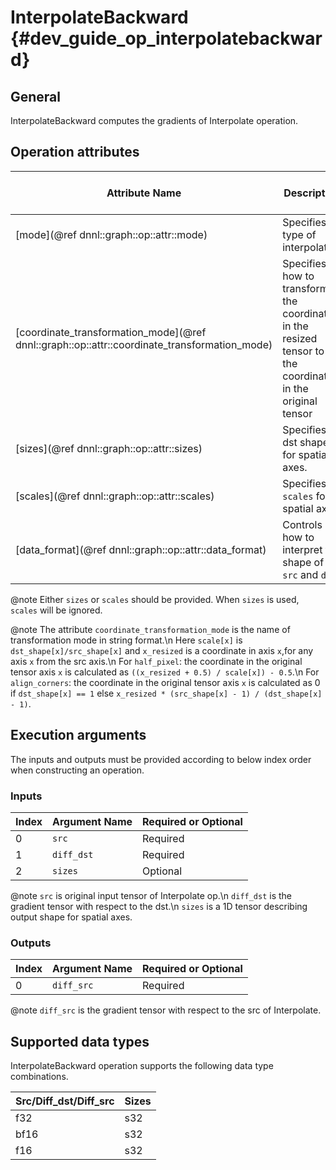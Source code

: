 InterpolateBackward {#dev_guide_op_interpolatebackward}
=======================================================

## General

InterpolateBackward computes the gradients of Interpolate operation.

## Operation attributes

Attribute Name | Description | Value Type |Supported Values | Required or Optional
-- | -- | --| --|--
[mode](@ref dnnl::graph::op::attr::mode) | Specifies type of interpolation |string. |`nearest`, `linear`, `bilinear`, `trilinear`  | Required
[coordinate_transformation_mode](@ref dnnl::graph::op::attr::coordinate_transformation_mode) | Specifies how to transform the coordinate in the resized tensor to the coordinate in the original tensor|string. | `half_pixel`(default),`align_corners`  | Optional
[sizes](@ref dnnl::graph::op::attr::sizes) | Specifies dst shape for spatial axes. |s64 |A s64 list containing positive values,`none` is default | Optional
[scales](@ref dnnl::graph::op::attr::scales) | Specifies `scales` for spatial axes. | f32| A f32 list,`none` is default | Optional
[data_format](@ref dnnl::graph::op::attr::data_format)| Controls how to interpret the shape of `src` and `dst`.|string | `NCX`, `NXC` (default) | Optional

@note Either `sizes` or `scales` should be provided. When `sizes` is
used, `scales` will be ignored.

@note 
The attribute `coordinate_transformation_mode` is the name of transformation
mode in string format.\n
Here `scale[x]` is `dst_shape[x]/src_shape[x]` and `x_resized` is a
coordinate in axis `x`,for any axis `x` from the src axis.\n
For `half_pixel`: the coordinate in the original tensor axis `x` is
calculated as `((x_resized + 0.5) / scale[x]) - 0.5`.\n
For `align_corners`: the coordinate in the original tensor axis `x` is
calculated as 0 if `dst_shape[x] == 1` else  `x_resized * (src_shape[x] - 1)
/ (dst_shape[x] - 1)`.

## Execution arguments

The inputs and outputs must be provided according to below index order when
constructing an operation.

### Inputs

Index | Argument Name | Required or Optional
-- | -- | --
0|`src`         | Required
1|`diff_dst`    | Required
2|`sizes`       | Optional

@note 
`src` is original input tensor of Interpolate op.\n
`diff_dst` is the gradient tensor with respect to the dst.\n
`sizes` is a 1D tensor describing output shape for spatial axes.

### Outputs

Index| Argument Name | Required or Optional
-- | --        | --
0  |`diff_src` | Required

@note `diff_src` is the gradient tensor with respect to the src of Interpolate.

## Supported data types

InterpolateBackward operation supports the following data type combinations.

Src/Diff_dst/Diff_src | Sizes
--   |--
f32  | s32
bf16 | s32
f16  | s32
